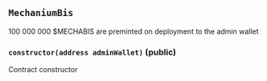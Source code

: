 ## `MechaniumBis`

100 000 000 $MECHABIS are preminted on deployment to the admin wallet





### `constructor(address adminWallet)` (public)



Contract constructor





